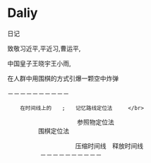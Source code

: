 # Daliy
日记

致敬习近平,平近习,曹运平,

中国皇子王晓宇王小雨,



在人群中用围棋的方式引爆一颗空中炸弹

－－－－－－－－－－



        在时间线上的　　;　　记忆路线定位法　　　</br>
　　　　　　　　　　　       参照物定位法       </br>
                  　　　　　围棋定位法         </br>

　　　　　　　　　　　压缩时间线　释放时间线     </br>
　　　　　
－－－－－－－－－－
